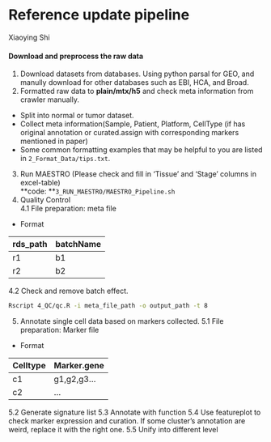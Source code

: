 Reference update pipeline
================
Xiaoying Shi

#### Download and preprocess the raw data

1.  Download datasets from databases. Using python parsal for GEO, and
    manully download for other databases such as EBI, HCA, and Broad.
2.  Formatted raw data to **plain/mtx/h5** and check meta information
    from crawler manually.  

<!-- end list -->

  - Split into normal or tumor dataset.  
  - Collect meta information(Sample, Patient, Platform, CellType (if has
    original annotation or curated.assign with corresponding markers
    mentioned in paper)  
  - Some common formatting examples that may be helpful to you are
    listed in `2_Format_Data/tips.txt`.  

<!-- end list -->

3.  Run MAESTRO (Please check and fill in ‘Tissue’ and ‘Stage’ columns
    in excel-table)  
    **code: **`3_RUN_MAESTRO/MAESTRO_Pipeline.sh`
4.  Quality Control  
    4.1 File preparation: meta file  

<!-- end list -->

  - Format

| rds\_path | batchName |
| --------- | --------- |
| r1        | b1        |
| r2        | b2        |

4.2 Check and remove batch effect.

``` bash
Rscript 4_QC/qc.R -i meta_file_path -o output_path -t 8 
```

5.  Annotate single cell data based on markers collected. 5.1 File
    preparation: Marker file  

<!-- end list -->

  - Format

| Celltype | Marker.gene |
| -------- | ----------- |
| c1       | g1,g2,g3…   |
| c2       | …           |

5.2 Generate signature list 5.3 Annotate with function 5.4 Use
featureplot to check marker expression and curation. If some cluster’s
annotation are weird, replace it with the right one. 5.5 Unify into
different level
